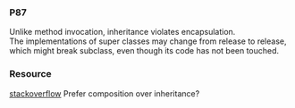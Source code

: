 ### P87
Unlike method invocation, inheritance violates encapsulation. <br/>
The implementations of super classes may change from release to release, which might break subclass, even though its code has not been touched.


### Resource
[stackoverflow](https://stackoverflow.com/questions/49002/prefer-composition-over-inheritance) Prefer composition over inheritance?